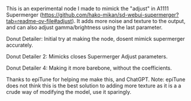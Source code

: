 This is an experimental node I made to mimick the "adjust" in A1111 Supermerger (https://github.com/hako-mikan/sd-webui-supermerger?tab=readme-ov-file#adjust). It adds more noise and texture to the output, and can also adjust gamma/brightness using the last parameter.

Donut Detailer: Initial try at making the node, dosent mimick supermerger accurately. 

Donut Detailer 2: Mimicks closes Supermerger Adjust parameters. 

Donut Detailer 4: Making it more barebone, without the coefficients. 

Thanks to epiTune for helping me make this, and ChatGPT. Note: epiTune does not think this is the best solution to adding more texture as it is a a crude way of modifying the model, use it sparingly.
